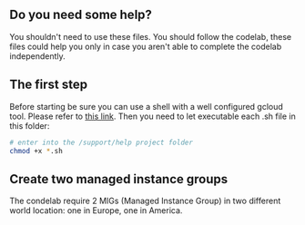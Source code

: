 ## Do you need some help?

You shouldn't need to use these files. You should follow the codelab, these files could help you only in case you aren't able to complete the codelab independently.

## The first step

Before starting be sure you can use a shell with a well configured gcloud tool. Please refer to [this link](../setup/worker/). Then you need to let executable each .sh file in this folder:

```bash
# enter into the /support/help project folder
chmod +x *.sh
```

## Create two managed instance groups

The condelab require 2 MIGs (Managed Instance Group) in two different world location: one in Europe, one in America.